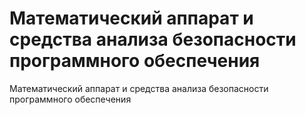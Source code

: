 # Математический аппарат и средства анализа безопасности программного обеспечения

Математический аппарат и средства анализа безопасности программного обеспечения
